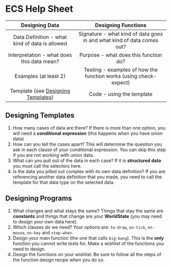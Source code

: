 # ECS Help Sheet
| Designing Data | Designing Functions |
|:--------------:|:-------------------:|
| Data Definition - what kind of data is allowed | Signature - what kind of data goes in and what kind of data comes out? |
| Interpretation - what does this data mean? | Purpose - what does this function do? |
| Examples (at least 2) | Testing - examples of how the function works (using check-expect) |
| Template (see [Designing Templates](#designing-templates)) | Code - using the template |

## Designing Templates
1. How many cases of data are there? If there is more than one option, you will need a **conditional expression**
(this happens when you have union data)
2. How can you tell the cases apart? This will determine the question you ask in each clause of your conditional expression.
You can skip this step if you are not working with union data.
3. What can you pull out of the data in each case? If it is **structured data**
you must call the selectors here.
4. Is the data you pilled out complex with its own data definition? If you are referencing
another data definition that you made, you need to call the template for that data type on the
selected data.

## Designing Programs
1. What changes and what stays the same? Things that stay the same are **constants** and
things that change are your **WorldState** (you may need to design your own data here).
2. Which clauses do we need? Your options are: `to-draw`, `on-tick`, `on-mouse`, `on-key` and
`stop-when`.
3. Design your main function (the one that calls `big-bang`). This is the __***only***__
function you cannot write tests for. Make a wishlist of the functions you need to design.
4. Design the functions on your wishlist. Be sure to follow all the steps of the function
design recipe when you do so.